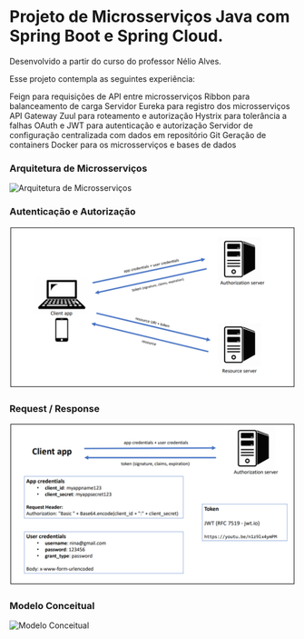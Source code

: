 # Projeto de Microsserviços Java com Spring Boot e Spring Cloud.

Desenvolvido a partir do curso do professor Nélio Alves.

Esse projeto contempla as seguintes experiência: 

Feign para requisições de API entre microsserviços
Ribbon para balanceamento de carga
Servidor Eureka para registro dos microsserviços
API Gateway Zuul para roteamento e autorização
Hystrix para tolerância a falhas
OAuth e JWT para autenticação e autorização
Servidor de configuração centralizada com dados em repositório Git
Geração de containers Docker para os microsserviços e bases de dados

### Arquitetura de Microsserviços
<img src="https://github.com/dionlan/ms-course/blob/docker/hr-api-gateway-zuul/src/assets/Arquitetura%20-%20Ms-Course%20-%20N%C3%A9lio%20Alves.PNG" alt="Arquitetura de Microsserviços"/>

### Autenticação e Autorização
<img src="https://github.com/dionlan/ms-course/blob/docker/hr-api-gateway-zuul/src/assets/Autentica%C3%A7%C3%A3o%20e%20Autoriza%C3%A7%C3%A3o%20-%20Ms-Course%20-%20N%C3%A9lio%20Alves.PNG" alt="Autenticação e Autorização"/>

### Request / Response 
<img src="https://github.com/dionlan/ms-course/blob/docker/hr-api-gateway-zuul/src/assets/Autentica%C3%A7%C3%A3o%20e%20Autoriza%C3%A7%C3%A3o%20-%20Requests,%20Response%20-%20Ms-Course%20-%20N%C3%A9lio%20Alves.PNG" alt="Request / Response"/>

### Modelo Conceitual
<img src="https://github.com/dionlan/ms-course/blob/docker/hr-api-gateway-zuul/src/assets/Modeo%20Conceitual%20-%20Ms-Course%20-%20N%C3%A9lio%20Alves.PNG" alt="Modelo Conceitual"/>
